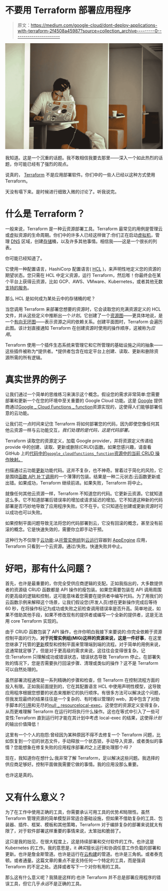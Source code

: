 # 不要用 Terraform 部署应用程序

> 原文：<https://medium.com/google-cloud/dont-deploy-applications-with-terraform-2f4508a45987?source=collection_archive---------0----------------------->

![](img/1c392e49b663058929fb377602008a7e.png)

我知道。这是一个沉重的话题。我不敢相信我要去那里——深入一个如此热烈的话题，你可能已经有了强烈的观点。

说真的， [Terraform](https://www.terraform.io/) 不是应用部署软件。你们中的一些人已经以这种方式使用 Terraform。

天没有塌下来。是时候进行细致入微的讨论了。听我说完。

# 什么是 Terraform？

一般来说，Terraform 是一种云资源部署工具。Terraform 最常见的用例是管理云或虚拟资源的生命周期。你们中的许多人已经这样做了:你们正在启动[虚拟机](https://cloud.google.com/compute)，管理 [DNS](https://cloud.google.com/dns) 区域，创建[存储](https://cloud.google.com/storage)桶，以及许多其他事情。相信我——这是一个很长的列表。

你可能已经知道了。

它使用一种配置语言，HashiCorp 配置语言( [HCL](https://www.terraform.io/docs/language/syntax/configuration.html) )，来声明性地定义您的资源的期望状态。您只需在 HCL 中定义资源，运行 Terraform，然后嘭！你最终会在某个平台上获得云资源，比如 GCP、AWS、VMware、Kubernetes，或者其他无数[支持的服务](https://registry.terraform.io/browse/providers)。

那么 HCL 是如何成为某处云中的存储桶的呢？

当您调用 Terraform 来部署您想要的资源时，它会读取您的充满资源定义的 HCL 文件，并从这些定义中推断出一个*计划*。它创建了一个[资源图](https://www.terraform.io/docs/internals/graph.html)——更具体地说，是一个[有向无环图](https://en.wikipedia.org/wiki/Directed_acyclic_graph)——表示资源之间的依赖关系。创建平面图时，Terraform 会遍历此图。该计划直接通知 Terraform 在创建资源时使用的操作顺序，这被称为*应用*。

Terraform 使用一个插件生态系统来管理它和它所管理的基础设施之间的抽象——这些插件被称为*提供者。*提供者包含在给定平台上创建、读取、更新和删除资源所需的所有逻辑。

# 真实世界的例子

让我们通过一个简单的思维练习来演示这个概念。假设您的需求非常简单:您需要部署和更新一个在您的环境中至关重要的 Google Cloud 功能。这是 [Google](https://registry.terraform.io/providers/hashicorp/google/latest/docs) 提供商通过[Google _ Cloud Functions _ function](https://registry.terraform.io/providers/hashicorp/google/latest/docs/resources/cloudfunctions_function)资源实现的，这使得人们能够部署任意的云功能。

让我们花一点时间来记住 Terraform 将如何部署您的代码，因为即使您像任何其他云资源一样与云功能交互，*我们处理的是代码，这是代码部署。*

Terraform 读取您的资源定义，加载 Google provider，并将资源定义传递给 provide 中的创建、读取、更新或删除(CRUD)函数。如果您感兴趣，请查看 GitHub 上的[代码中的`google_cloudfunctions_function`资源中的当前 CRUD 操作映射。](https://github.com/hashicorp/terraform-provider-google/blob/master/google/resource_cloudfunctions_function.go#L107-L110)

扫描通过云功能[更新](https://github.com/hashicorp/terraform-provider-google/blob/552c3caa141d047303fa03e5d36794280b7d02c1/google/resource_cloudfunctions_function.go#L566)功能代码。这并不复杂，也不神奇。冒着过于简化的风险，它是围绕[函数 API 补丁调用](https://cloud.google.com/functions/docs/reference/rest/v1/projects.locations.functions/patch)的一个薄薄的包装。结果是一种二元状态:云函数更新或出错。如果成功，Terraform 继续前进。如果失败，Terraform 将中止。

就像任何其他云资源一样，Terraform 不知道您的代码。它更新云资源。它就知道这么多。它不知道部署后错误率的增加或请求延迟的增加。它不知道这种新的代码部署是否巧妙地导致了应用程序失败。它不在乎。它只知道在创建或更新资源时可以成功也可以失败。

如果控制平面问题导致无法将您的代码部署到云，它没有回滚的概念，甚至没有前滚的概念。它是快速失效的，需要你立即手动干预。

这种行为不仅限于[云功能](https://cloud.google.com/functions/docs/concepts/overview):从[托管实例组](https://cloud.google.com/compute/docs/instance-groups)到[云运行](https://cloud.google.com/run)容器到 [AppEngine](https://cloud.google.com/appengine) 应用，Terraform 只看到一个云资源。通过/失败。快速失败并中止。

# 好吧，那有什么问题？

首先，也许是最重要的，你完全受供应商逻辑的支配。正如我指出的，大多数提供者的资源级 CRUD 函数都是 API 操作的瘦包装。如果您需要包装在 API 调用周围的更高级的逻辑和控制，这可能意味着您需要在提供者中编写代码。为了用我们的云函数示例来解释这个场景，让我们假设您(开发人员)想在更新操作完成后等待 60 秒，在将操作标记为成功或失败之前检查调用错误率是否升高。简单地说，如果不借助其他手段，如果不修改现有的提供者或编写一个全新的提供者，这是无法用 core Terraform 实现的。

由于 CRUD 函数包装了 API 操作，也许你明白我接下来要说的:你完全依赖于资源控制平面的行为。**对于托管实例组(MIG)这样的资源来说，这是一件好事**，在这里您继承了托管的[更新](https://cloud.google.com/compute/docs/instance-groups/updating-migs)模型和控制平面来管理端到端的流程。对于简单的用例来说，这通常就足够了，但是对于更高级的需求来说，这往往会变得很复杂。记住:Terraform 只理解成功或错误状态，错误状态导致 Terraform 停止。在部署失败的情况下，您是否需要执行回滚步骤、清理或类似的操作？这不是 Terraform 可以自然处理的。

虽然部署流程通常是一系列精确的步骤和检查，但 Terraform 在控制流程方面的投入有限。正如我前面提到的，它在其配置语言 HCL 中使用声明性模型，这导致应用程序根据您想要的状态来推断它的执行顺序。有很多方法可以解决这个问题，但我发现最终的结果往往是一个复杂的、有时难以管理的 web，其中包含了对助手脚本的[引用](https://www.terraform.io/docs/language/expressions/references.html)和无尽的[null _ resource](https://registry.terraform.io/providers/hashicorp/null/latest/docs/resources/resource)[local-exec](https://www.terraform.io/docs/language/resources/provisioners/local-exec.html)。这使您的资源定义变得复杂，从而更难理解 Terraform 在运行时将执行什么操作。这也在等式中引入了一些可变性:Terraform 直到运行时才能在其计划中考虑 local-exec 的结果，这使得*计划*的输出价值降低！

这里有一个个人的抱怨:曾经因为某种原因不得不去修复一个 Terraform 问题，比如恢复到一个旧的状态文件，手动释放一个状态锁，手动导入资源，或者类似的事情？您能想象在修复失败的应用程序部署*的*之上还要处理那个*吗？*

现在，我知道你在想什么:我非常了解 Terraform，足以解决这些问题。我选择的供应商足够好。控制平面做我需要它做的事情。我的应用没那么重要。

也许这是真的。

# 又有什么意义？

为了在工作中使用正确的工具，你需要承认可用工具的优势*和*局限性。虽然 Terraform 管理资源的简单模型非常适合基础设施，但如果不借助复杂的工具、包装器、插件、框架、模板和其他策略，Terraform 对于编排复杂的部署来说就太有限了，对于软件部署这样重要的事情来说，太笨拙和脆弱了。

这只是我的拙见，在很大程度上，这是持续部署和交付软件的工作。也许这是 Kubernetes 的工作。我的意思是，it *确实*擅长运行和协调任意工作负载的部署和更新。也许是詹金斯管道。也许是运行在[云构建](https://cloud.google.com/build)的管道。也许是三角帆。或者泰克顿。或者通量。这篇文章的重点不是支持任何一个特定的工具，而是强调 Terraform 的不足之处。选择或者写下一个对你有用的工具。

那么这有什么意义呢？我猜是这样的:也许 Terraform 并不总是部署应用程序的错误工具，但它几乎*永远*不是正确的工具。